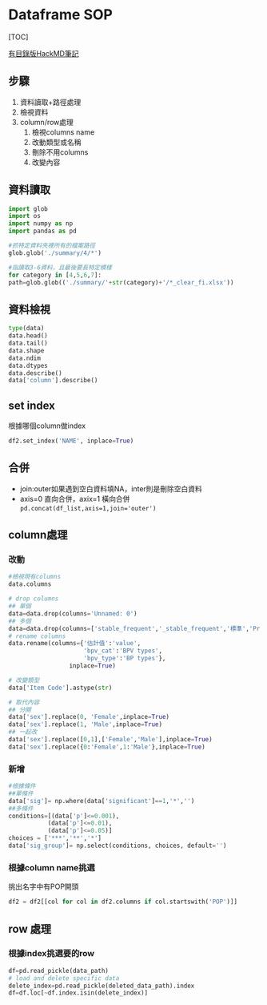 # Dataframe SOP

[TOC]

[有目錄版HackMD筆記](https://hackmd.io/lprtq0KiRj2tRnIQoLLyXw?both)

## 步驟
1. 資料讀取+路徑處理
2. 檢視資料
3. column/row處理
     1. 檢視columns name    
     2. 改動類型或名稱
     3. 刪除不用columns
     4. 改變內容

## 資料讀取

```python
import glob
import os
import numpy as np
import pandas as pd
```

```python
#抓特定資料夾裡所有的檔案路徑
glob.glob('./summary/4/*')

#指讀取3-6資料，且最後要長特定模樣
for category in [4,5,6,7]:
path=glob.glob(('./summary/'+str(category)+'/*_clear_fi.xlsx'))
```

## 資料檢視
```python
type(data)
data.head()
data.tail()
data.shape
data.ndim
data.dtypes
data.describe()
data['column'].describe()
```
## set index
根據哪個column做index
```python
df2.set_index('NAME', inplace=True)
```

## 合併
- join:outer如果遇到空白資料填NA，inter則是刪除空白資料
- axis=0 直向合併，axix=1 橫向合併
`pd.concat(df_list,axis=1,join='outer')`

## column處理
### 改動
```python
#檢視現有columns
data.columns

# drop columns
## 單個
data=data.drop(columns='Unnamed: 0')
## 多個
data=data.drop(columns=['stable_frequent','_stable_frequent','標準','Pr > |t|','sample_n'])
# rename columns
data.rename(columns={'估計值':'value',
                     'bpv_cat':'BPV types',
                     'bpv_type':'BP types'}, 
                 inplace=True)

# 改變類型
data['Item Code'].astype(str)

# 取代內容
## 分開
data['sex'].replace(0, 'Female',inplace=True)
data['sex'].replace(1, 'Male',inplace=True)
## 一起改
data['sex'].replace([0,1],['Female','Male'],inplace=True)
data['sex'].replace({0:'Female',1:'Male'},inplace=True)
```
### 新增
```python
#根據條件
##單條件
data['sig']= np.where(data['significant']==1,'*','')
##多條件
conditions=[(data['p']<=0.001),
           (data['p']<=0.01),
           (data['p']<=0.05)]
choices = ['***','**','*']
data['sig_group']= np.select(conditions, choices, default='')
```

### 根據column name挑選
挑出名字中有POP開頭
```python
df2 = df2[[col for col in df2.columns if col.startswith('POP')]]
```

## row 處理
### 根據index挑選要的row
```python
df=pd.read_pickle(data_path)
# load and delete specific data
delete_index=pd.read_pickle(deleted_data_path).index
df=df.loc[~df.index.isin(delete_index)]
```
